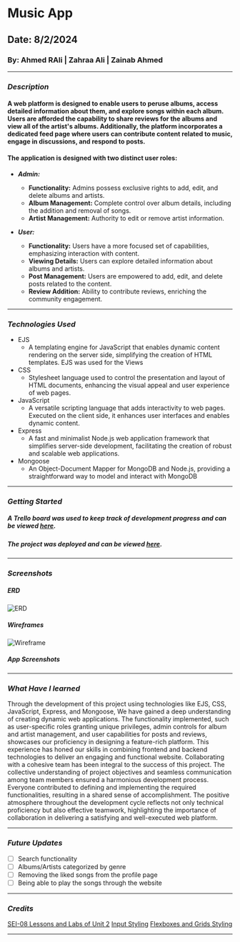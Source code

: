 # Music App
## Date: 8/2/2024
### By: Ahmed RAli | Zahraa Ali | Zainab Ahmed

***

### ***Description***
#### A web platform is designed to enable users to peruse albums, access detailed information about them, and explore songs within each album. Users are afforded the capability to share reviews for the albums and view all of the artist's albums. Additionally, the platform incorporates a dedicated feed page where users can contribute content related to music, engage in discussions, and respond to posts. 

#### The application is designed with two distinct user roles: 
* ***Admin:***
   - **Functionality:** Admins possess exclusive rights to add, edit, and delete albums and artists.
   - **Album Management:** Complete control over album details, including the addition and removal of songs.
   - **Artist Management:** Authority to edit or remove artist information.

* ***User:***
   - **Functionality:** Users have a more focused set of capabilities, emphasizing interaction with content.
   - **Viewing Details:** Users can explore detailed information about albums and artists.
   - **Post Management:** Users are empowered to add, edit, and delete posts related to the content.
   - **Review Addition:** Ability to contribute reviews, enriching the community engagement.

*** 

### ***Technologies Used***
* EJS
  * A templating engine for JavaScript that enables dynamic content rendering on the server side, simplifying the creation of HTML templates. EJS was used for the Views
* CSS
  * Stylesheet language used to control the presentation and layout of HTML documents, enhancing the visual appeal and user experience of web pages.
* JavaScript
  * A versatile scripting language that adds interactivity to web pages. Executed on the client side, it enhances user interfaces and enables dynamic content.
* Express
  * A fast and minimalist Node.js web application framework that simplifies server-side development, facilitating the creation of robust and scalable web applications.
* Mongoose
  * An Object-Document Mapper for MongoDB and Node.js, providing a straightforward way to model and interact with MongoDB 

***

### ***Getting Started***

##### A Trello board was used to keep track of development progress and can be viewed [here](https://trello.com/b/xBSQjTRQ/music).
##### The project was deployed and can be viewed [here](https://melody.fly.dev/albums).

***

### ***Screenshots***
##### ERD 
![ERD](https://github.com/zynbahmed/musicApp/assets/59283661/e5f98632-041f-4825-bd51-eda25336f7c4)

##### Wireframes
![Wireframe](https://github.com/zynbahmed/musicApp/assets/59283661/63cd6143-f215-404e-9ece-686562e824d1)

##### App Screenshots

***
### ***What Have I learned***
Through the development of this project using technologies like EJS, CSS, JavaScript, Express, and Mongoose, We have gained a deep understanding of creating dynamic web applications. The functionality implemented, such as user-specific roles granting unique privileges, admin controls for album and artist management, and user capabilities for posts and reviews, showcases our proficiency in designing a feature-rich platform. This experience has honed our skills in combining frontend and backend technologies to deliver an engaging and functional website.
Collaborating with a cohesive team has been integral to the success of this project. The collective understanding of project objectives and seamless communication among team members ensured a harmonious development process. Everyone contributed to defining and implementing the required functionalities, resulting in a shared sense of accomplishment. The positive atmosphere throughout the development cycle reflects not only technical proficiency but also effective teamwork, highlighting the importance of collaboration in delivering a satisfying and well-executed web platform.

***
### ***Future Updates***
- [ ] Search functionality 
- [ ] Albums/Artists categorized by genre
- [ ] Removing the liked songs from the profile page
- [ ] Being able to play the songs through the website

***

### ***Credits***

[SEI-08 Lessons and Labs of Unit 2](https://github.com/SEI-08-Bahrain/class_wiki?tab=readme-ov-file)
[Input Styling](https://uiverse.io/inputs)
[Flexboxes and Grids Styling](https://css-tricks.com/snippets/css/a-guide-to-flexbox/)

***
